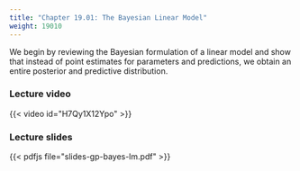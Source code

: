 ```yaml
---
title: "Chapter 19.01: The Bayesian Linear Model"
weight: 19010
---
```

We begin by reviewing the Bayesian formulation of a linear model and show that instead of point estimates for parameters and predictions, we obtain an entire posterior and predictive distribution.

<!--more-->

### Lecture video

{{< video id="H7Qy1X12Ypo" >}}

### Lecture slides

{{< pdfjs file="slides-gp-bayes-lm.pdf" >}}
